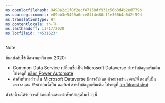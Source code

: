 ```yaml
---
ms.openlocfilehash: 9490a2c1f0f2ecf47158df931c56b3d4b2ed779b
ms.sourcegitcommit: e89bb3e5420a6ece84f4e80c11e360b4a042f59d
ms.translationtype: HT
ms.contentlocale: th-TH
ms.lasthandoff: 11/17/2020
ms.locfileid: "4531623"
---
```

> [!NOTE]
> มีผลบังคับใช้เดือนพฤศจิกายน 2020:
>
> - Common Data Service เปลี่ยนชื่อเป็น Microsoft Dataverse สำหรับข้อมูลเพิ่มเติม โปรดดูที่ [บล็อก Power Automate](https://aka.ms/PAuAppBlog)
> - คำศัพท์บางส่วนใน Microsoft Dataverse มีการอัปเดต ตัวอย่างเช่น *เอนทิตี้* ตอนนี้เป็น *ตาราง* และ *ฟิลด์* ตอนนี้เป็น *คอลัมน์* สำหรับข้อมูลเพิ่มเติม โปรดดูที่ [การอัปเดตคำศัพท์](https://go.microsoft.com/fwlink/?linkid=2147247)
>
> หัวข้อนี้จะได้รับการอัปเดตเพื่อแสดงคำศัพท์ล่าสุดในเร็วๆ นี้

